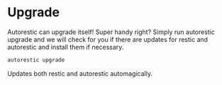 # Upgrade

Autorestic can upgrade itself! Super handy right? Simply run autorestic upgrade and we will check for you if there are updates for restic and autorestic and install them if necessary.

```bash
autorestic upgrade
```

Updates both restic and autorestic automagically.
